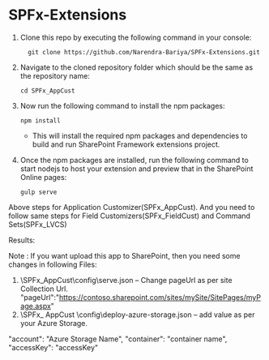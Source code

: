# SPFx-Extensions


1)	Clone this repo by executing the following command in your console:
    
	      git clone https://github.com/Narendra-Bariya/SPFx-Extensions.git
	
2)	Navigate to the cloned repository folder which should be the same as the repository name:

        cd SPFx_AppCust

3)  Now run the following command to install the npm packages:

        npm install
	
	- This will install the required npm packages and dependencies to build and run SharePoint Framework extensions project.

4)  Once the npm packages are installed, run the following command to start nodejs to host your extension and preview that in the   SharePoint Online pages:
	
        gulp serve

Above steps for Application Customizer(SPFx_AppCust). And you need to follow same steps for 
Field Customizers(SPFx_FieldCust) and Command Sets(SPFx_LVCS)

Results: 


Note : If you want upload this app to SharePoint, then you need some changes in following Files:

1)	\SPFx_AppCust\config\serve.json – Change pageUrl as per site Collection Url.
"pageUrl":"https://contoso.sharepoint.com/sites/mySite/SitePages/myPage.aspx"
2)	\SPFx_ AppCust \config\deploy-azure-storage.json – add value as per your Azure Storage.

"account": "Azure Storage Name",
"container": "container name",
"accessKey": "accessKey"
